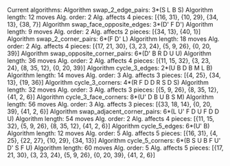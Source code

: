 Current algorithms:
Algorithm swap_2_edge_pairs: 3*(S L B S)
Algorithm length: 12 moves
Alg. order: 2
Alg. affects 4 pieces:
 [{16, 31}, {10, 29}, {34, 13}, {38, 7}]
Algorithm swap_face_opposite_edges: 3*(D' F D')
Algorithm length: 9 moves
Alg. order: 2
Alg. affects 2 pieces:
 [{34, 13}, {40, 1}]
Algorithm swap_2_corner_pairs: 6*(F D' L)
Algorithm length: 18 moves
Alg. order: 2
Alg. affects 4 pieces:
 [{17, 21, 30}, {3, 23, 24}, {5, 9, 26}, {0, 20, 39}]
Algorithm swap_opposite_corner_pairs: 6*(D' B R D U U)
Algorithm length: 36 moves
Alg. order: 2
Alg. affects 4 pieces:
 [{11, 15, 32}, {3, 23, 24}, {8, 35, 12}, {0, 20, 39}]
Algorithm cycle_3_edges: 2*(U B D B M L B)
Algorithm length: 14 moves
Alg. order: 3
Alg. affects 3 pieces:
 [{4, 25}, {34, 13}, {19, 36}]
Algorithm cycle_3_corners: 4*(R F D D R S D S)
Algorithm length: 32 moves
Alg. order: 3
Alg. affects 3 pieces:
 [{5, 9, 26}, {8, 35, 12}, {41, 2, 6}]
Algorithm cycle_3_face_corners: 8*(U' D B U B S M)
Algorithm length: 56 moves
Alg. order: 3
Alg. affects 3 pieces:
 [{33, 18, 14}, {0, 20, 39}, {41, 2, 6}]
Algorithm swap_adjacent_corner_pairs: 6*(L U' F D U F D D U)
Algorithm length: 54 moves
Alg. order: 2
Alg. affects 4 pieces:
 [{11, 15, 32}, {5, 9, 26}, {8, 35, 12}, {41, 2, 6}]
Algorithm cycle_5_edges: 6*(U' B)
Algorithm length: 12 moves
Alg. order: 5
Alg. affects 5 pieces:
 [{16, 31}, {4, 25}, {22, 27}, {10, 29}, {34, 13}]
Algorithm cycle_5_corners: 6*(B S U B F U' D' S F U)
Algorithm length: 60 moves
Alg. order: 5
Alg. affects 5 pieces:
 [{17, 21, 30}, {3, 23, 24}, {5, 9, 26}, {0, 20, 39}, {41, 2, 6}]